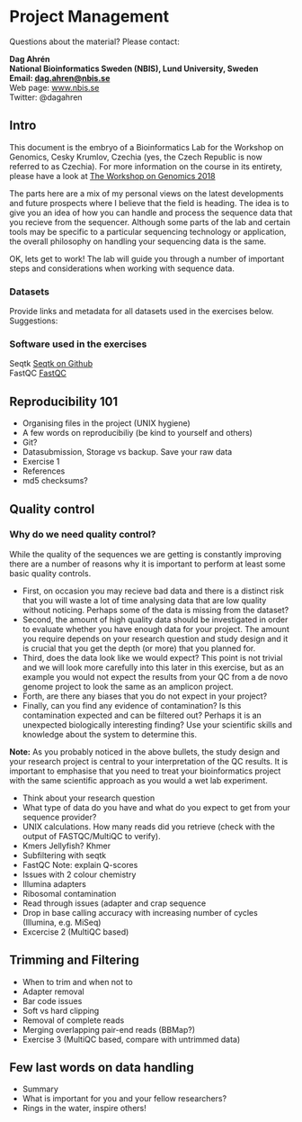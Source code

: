 # Project Management 

Questions about the material? Please contact:  

**Dag Ahrén**  
**National Bioinformatics Sweden (NBIS), Lund University, Sweden**  
**Email: dag.ahren@nbis.se**  
Web page: www.nbis.se  
Twitter: @dagahren  

## Intro
This document is the embryo of a Bioinformatics Lab for the Workshop on Genomics, Cesky Krumlov, Czechia (yes, the Czech Republic is now referred to as Czechia). 
For more information on the course in its entirety, please have a look at [The Workshop on Genomics 2018](http://evomics.org/workshops/workshop-on-genomics/2018-workshop-on-genomics-cesky-krumlov/)

The parts here are a mix of my personal views on the latest developments and future prospects where I believe that the field is heading. The idea is to give you an idea of how you can handle and process the sequence data that you recieve from the sequencer. Although some parts of the lab and certain tools may be specific to a particular sequencing technology or application, the overall philosophy on handling your sequencing data is the same.

OK, lets get to work! The lab will guide you through a number of important steps and considerations when working with sequence data.

### Datasets
Provide links and metadata for all datasets used in the exercises below.
Suggestions:

### Software used in the exercises
Seqtk [Seqtk on Github](https://github.com/lh3/seqtk)  
FastQC [FastQC](https://www.bioinformatics.babraham.ac.uk/projects/download.html#fastqc)  


##	Reproducibility 101
- Organising files in the project (UNIX hygiene)
- A few words on reproducibiliy (be kind to yourself and others)
- Git?
- Datasubmission, Storage vs backup. Save your raw data
- Exercise 1
- References
- md5 checksums?
## Quality control

### Why do we need quality control?
While the quality of the sequences we are getting is constantly improving there are a number of reasons why it is important to perform at least some basic quality controls.  

- First, on occasion you may recieve bad data and there is a distinct risk that you will waste a lot of time analysing data that are low quality without noticing. Perhaps some of the data is missing from the dataset?  
- Second, the amount of high quality data should be investigated in order to evaluate whether you have enough data for your project. The amount you require depends on your research question and study design and it is crucial that you get the depth (or more) that you planned for.  
- Third, does the data look like we would expect? This point is not trivial and we will look more carefully into this later in this exercise, but as an example you would not expect the results from your QC from a de novo genome project to look the same as an amplicon project.  
- Forth, are there any biases that you do not expect in your project?  
- Finally, can you find any evidence of contamination? Is this contamination expected and can be filtered out? Perhaps it is an unexpected biologically interesting finding? Use your scientific skills and knowledge about the system to determine this.  

<!--Add something more here?-->

**Note:** As you probably noticed in the above bullets, the study design and your research project is central to your interpretation of the QC results. It is important to emphasise that you need to treat your bioinformatics project with the same scientific approach as you would a wet lab experiment.

- Think about your research question
- What type of data do you have and what do you expect to get from your sequence provider?
- UNIX calculations. How many reads did you retrieve (check with the output of FASTQC/MultiQC to verify). 
- Kmers Jellyfish? Khmer
- Subfiltering with seqtk
- FastQC Note: explain Q-scores 
- Issues with 2 colour chemistry
- Illumina adapters
- Ribosomal contamination
- Read through issues (adapter and crap sequence
- Drop in base calling accuracy with increasing number of cycles (Illumina, e.g. MiSeq)
- Excercise 2 (MultiQC based)

## Trimming and Filtering
- When to trim and when not to
- Adapter removal
- Bar code issues
- Soft vs hard clipping 
- Removal of complete reads
- Merging overlapping pair-end reads (BBMap?)
- Exercise 3 (MultiQC based, compare with untrimmed data)

## Few last words on data handling
- Summary
- What is important for you and your fellow researchers?
- Rings in the water, inspire others!
